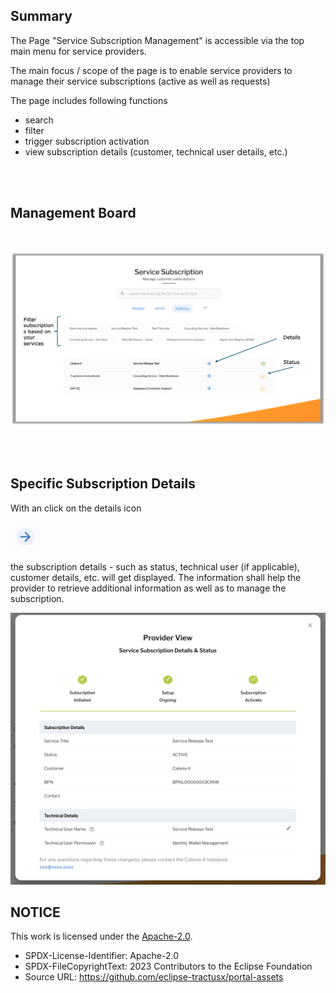 ## Summary

The Page "Service Subscription Management" is accessible via the top main menu for service providers.

The main focus / scope of the page is to enable service providers to manage their service subscriptions (active as well as requests)

The page includes following functions

- search
- filter
- trigger subscription activation
- view subscription details (customer, technical user details, etc.)

<br>
<br>

## Management Board

<br>

<p align="center">
  <img width="961" alt="image" src="https://raw.githubusercontent.com/eclipse-tractusx/portal-assets/main/docs/static/subscription-overview-screen.png">
</p>

<br>
<br>

## Specific Subscription Details

With an click on the details icon

<img width="47" alt="image" src="https://raw.githubusercontent.com/eclipse-tractusx/portal-assets/main/docs/static/button-arrow.png">

the subscription details - such as status, technical user (if applicable), customer details, etc. will get displayed.
The information shall help the provider to retrieve additional information as well as to manage the subscription.

<p align="center">
  <img width="632" alt="image" src="https://raw.githubusercontent.com/eclipse-tractusx/portal-assets/main/docs/static/provider-overview.png">
</p>

## NOTICE

This work is licensed under the [Apache-2.0](https://www.apache.org/licenses/LICENSE-2.0).

- SPDX-License-Identifier: Apache-2.0
- SPDX-FileCopyrightText: 2023 Contributors to the Eclipse Foundation
- Source URL: https://github.com/eclipse-tractusx/portal-assets
